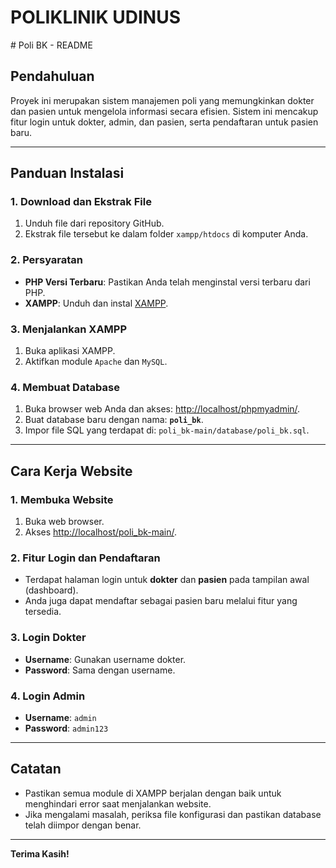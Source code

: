 <h1>POLIKLINIK UDINUS</h1>
# Poli BK - README

## Pendahuluan

Proyek ini merupakan sistem manajemen poli yang memungkinkan dokter dan pasien untuk mengelola informasi secara efisien. Sistem ini mencakup fitur login untuk dokter, admin, dan pasien, serta pendaftaran untuk pasien baru.

---

## Panduan Instalasi

### 1. Download dan Ekstrak File

1. Unduh file dari repository GitHub.
2. Ekstrak file tersebut ke dalam folder `xampp/htdocs` di komputer Anda.

### 2. Persyaratan

- **PHP Versi Terbaru**: Pastikan Anda telah menginstal versi terbaru dari PHP.
- **XAMPP**: Unduh dan instal [XAMPP](https://www.apachefriends.org/index.html).

### 3. Menjalankan XAMPP

1. Buka aplikasi XAMPP.
2. Aktifkan module `Apache` dan `MySQL`.

### 4. Membuat Database

1. Buka browser web Anda dan akses: [http://localhost/phpmyadmin/](http://localhost/phpmyadmin/).
2. Buat database baru dengan nama: **`poli_bk`**.
3. Impor file SQL yang terdapat di: `poli_bk-main/database/poli_bk.sql`.

---

## Cara Kerja Website

### 1. Membuka Website

1. Buka web browser.
2. Akses [http://localhost/poli\_bk-main/](http://localhost/poli_bk-main/).

### 2. Fitur Login dan Pendaftaran

- Terdapat halaman login untuk **dokter** dan **pasien** pada tampilan awal (dashboard).
- Anda juga dapat mendaftar sebagai pasien baru melalui fitur yang tersedia.

### 3. Login Dokter

- **Username**: Gunakan username dokter.
- **Password**: Sama dengan username.

### 4. Login Admin

- **Username**: `admin`
- **Password**: `admin123`

---

## Catatan

- Pastikan semua module di XAMPP berjalan dengan baik untuk menghindari error saat menjalankan website.
- Jika mengalami masalah, periksa file konfigurasi dan pastikan database telah diimpor dengan benar.

---

**Terima Kasih!**
